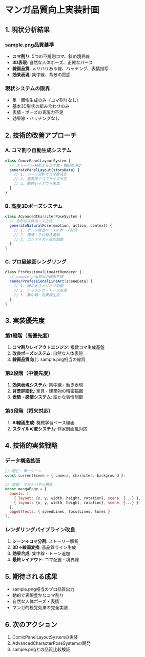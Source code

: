 # マンガ品質向上実装計画

## 1. 現状分析結果

### sample.png品質基準
- **コマ割り**: 5つの不規則コマ、斜め境界線
- **3D表現**: 自然な人体ポーズ、正確なパース
- **線画品質**: メリハリある線、ハッチング、表情描写
- **効果表現**: 集中線、背景の質感

### 現状システムの限界
- 単一画像生成のみ（コマ割りなし）
- 基本3D形状の組み合わせのみ
- 表情・ポーズの表現力不足
- 効果線・ハッチングなし

## 2. 技術的改善アプローチ

### A. コマ割り自動生成システム
```javascript
class ComicPanelLayoutSystem {
  // ストーリー解析からコマ数・構図を決定
  generatePanelLayout(storyData) {
    // 1. シーン分析でコマ数決定
    // 2. 重要度でコマサイズ決定  
    // 3. 動的レイアウト生成
  }
}
```

### B. 高度3Dポーズシステム
```javascript
class AdvancedCharacterPoseSystem {
  // 自然な人体ポーズ生成
  generateNaturalPose(emotion, action, context) {
    // 1. ボーン構造ベースのポーズ計算
    // 2. 表情・手の動き連動
    // 3. コンテキスト適応調整
  }
}
```

### C. プロ級線画レンダリング
```javascript
class ProfessionalLineArtRenderer {
  // sample.png相当の線画生成
  renderProfessionalLineArt(sceneData) {
    // 1. 線の太さメリハリ制御
    // 2. ハッチング・トーン処理
    // 3. 集中線・効果線生成
  }
}
```

## 3. 実装優先度

### 第1段階（高優先度）
1. **コマ割りレイアウトエンジン**: 複数コマ生成基盤
2. **改良ポーズシステム**: 自然な人体表現
3. **線画品質向上**: sample.png相当の線質

### 第2段階（中優先度）
1. **効果表現システム**: 集中線・動き表現
2. **背景詳細化**: 家具・建築物の精密描画
3. **表情・感情システム**: 細かな表情制御

### 第3段階（将来対応）
1. **AI線画生成**: 機械学習ベース線画
2. **スタイル可変システム**: 作家別画風対応

## 4. 技術的実装戦略

### データ構造拡張
```javascript
// 現在: 単一シーン
const currentScene = { camera, character, background };

// 改良: マルチパネル構造
const mangaPage = {
  panels: [
    { layout: {x, y, width, height, rotation}, scene: {...} },
    { layout: {x, y, width, height, rotation}, scene: {...} }
  ],
  pageEffects: { speedLines, focusLines, tones }
};
```

### レンダリングパイプライン改良
1. **シーン→コマ分割**: ストーリー解析
2. **3D→線画変換**: 高品質ライン生成  
3. **効果合成**: 集中線・トーン追加
4. **最終レイアウト**: コマ配置・境界線

## 5. 期待される成果

- sample.png相当のプロ品質出力
- 動的で表現豊かなコマ割り
- 自然な人体ポーズ・表情
- マンガ的視覚効果の完全実装

## 6. 次のアクション

1. ComicPanelLayoutSystemの実装
2. AdvancedCharacterPoseSystemの開発
3. sample.pngとの品質比較検証